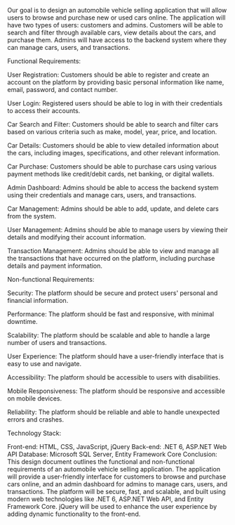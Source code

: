 Our goal is to design an automobile vehicle selling application that will allow users to browse and purchase new or used cars online. The application will have two types of users: customers and admins. Customers will be able to search and filter through available cars, view details about the cars, and purchase them. Admins will have access to the backend system where they can manage cars, users, and transactions.

Functional Requirements:

User Registration: Customers should be able to register and create an account on the platform by providing basic personal information like name, email, password, and contact number.

User Login: Registered users should be able to log in with their credentials to access their accounts.

Car Search and Filter: Customers should be able to search and filter cars based on various criteria such as make, model, year, price, and location.

Car Details: Customers should be able to view detailed information about the cars, including images, specifications, and other relevant information.

Car Purchase: Customers should be able to purchase cars using various payment methods like credit/debit cards, net banking, or digital wallets.

Admin Dashboard: Admins should be able to access the backend system using their credentials and manage cars, users, and transactions.

Car Management: Admins should be able to add, update, and delete cars from the system.

User Management: Admins should be able to manage users by viewing their details and modifying their account information.

Transaction Management: Admins should be able to view and manage all the transactions that have occurred on the platform, including purchase details and payment information.

Non-functional Requirements:

Security: The platform should be secure and protect users' personal and financial information.

Performance: The platform should be fast and responsive, with minimal downtime.

Scalability: The platform should be scalable and able to handle a large number of users and transactions.

User Experience: The platform should have a user-friendly interface that is easy to use and navigate.

Accessibility: The platform should be accessible to users with disabilities.

Mobile Responsiveness: The platform should be responsive and accessible on mobile devices.

Reliability: The platform should be reliable and able to handle unexpected errors and crashes.

Technology Stack:

Front-end: HTML, CSS, JavaScript, jQuery
Back-end: .NET 6, ASP.NET Web API
Database: Microsoft SQL Server, Entity Framework Core
Conclusion:
This design document outlines the functional and non-functional requirements of an automobile vehicle selling application. The application will provide a user-friendly interface for customers to browse and purchase cars online, and an admin dashboard for admins to manage cars, users, and transactions. The platform will be secure, fast, and scalable, and built using modern web technologies like .NET 6, ASP.NET Web API, and Entity Framework Core. jQuery will be used to enhance the user experience by adding dynamic functionality to the front-end.

